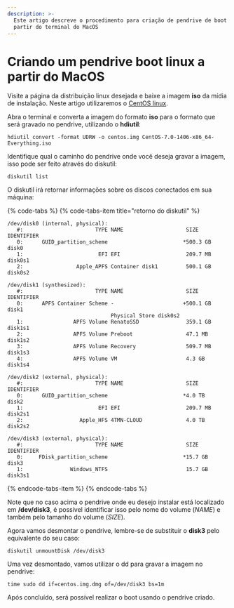 ```yaml
---
description: >-
  Este artigo descreve o procedimento para criação de pendrive de boot linux a
  partir do terminal do MacOS
---
```


# Criando um pendrive boot linux a partir do MacOS

Visite a página da distribuição linux desejada e baixe a imagem **iso** da mídia de instalação. Neste artigo utilizaremos o [CentOS linux](https://www.centos.org/download/).

Abra o terminal e converta a imagem do formato **iso** para o formato que será gravado no pendrive, utilizando o **hdiutil**:

```text
hdiutil convert -format UDRW -o centos.img CentOS-7.0-1406-x86_64-Everything.iso
```

Identifique qual o caminho do pendrive onde você deseja gravar a imagem, isso pode ser feito através do diskutil:

```text
diskutil list
```

O diskutil irá retornar informações sobre os discos conectados em sua máquina:

{% code-tabs %}
{% code-tabs-item title="retorno do diskutil" %}
```text
/dev/disk0 (internal, physical):
   #:                       TYPE NAME                    SIZE       IDENTIFIER
   0:      GUID_partition_scheme                        *500.3 GB   disk0
   1:                        EFI EFI                     209.7 MB   disk0s1
   2:                 Apple_APFS Container disk1         500.1 GB   disk0s2

/dev/disk1 (synthesized):
   #:                       TYPE NAME                    SIZE       IDENTIFIER
   0:      APFS Container Scheme -                      +500.1 GB   disk1
                                 Physical Store disk0s2
   1:                APFS Volume RenatoSSD               359.1 GB   disk1s1
   2:                APFS Volume Preboot                 47.1 MB    disk1s2
   3:                APFS Volume Recovery                509.7 MB   disk1s3
   4:                APFS Volume VM                      4.3 GB     disk1s4

/dev/disk2 (external, physical):
   #:                       TYPE NAME                    SIZE       IDENTIFIER
   0:      GUID_partition_scheme                        *4.0 TB     disk2
   1:                        EFI EFI                     209.7 MB   disk2s1
   2:                  Apple_HFS 4TMN-CLOUD              4.0 TB     disk2s2

/dev/disk3 (external, physical):
   #:                       TYPE NAME                    SIZE       IDENTIFIER
   0:     FDisk_partition_scheme                        *15.7 GB    disk3
   1:               Windows_NTFS                         15.7 GB    disk3s1
```
{% endcode-tabs-item %}
{% endcode-tabs %}

Note que no caso acima o pendrive onde eu desejo instalar está localizado em **/dev/disk3**, é possível identificar isso pelo nome do volume \(_NAME_\) e também pelo  tamanho do volume \(_SIZE_\).

Agora vamos desmontar o pendrive, lembre-se de substituir o **disk3** pelo equivalente do seu caso:

```text
diskutil unmountDisk /dev/disk3
```

Uma vez desmontado, vamos utilizar o dd para gravar a imagem no pendrive:

```text
time sudo dd if=centos.img.dmg of=/dev/disk3 bs=1m
```

Após concluído, será possível realizar o boot usando o pendrive criado.

